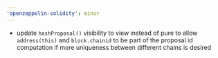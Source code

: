```yaml
---
'openzeppelin-solidity': minor
---
```


- update `hashProposal()` visibility to view instead of pure to allow `address(this)` and `block.chainid` to be part of the proposal id computation if more uniqueness between different chains is desired
